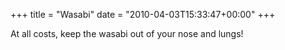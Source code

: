 +++
title = "Wasabi"
date = "2010-04-03T15:33:47+00:00"
+++

At all costs, keep the wasabi out of your nose and lungs!
			